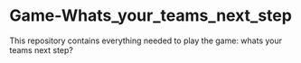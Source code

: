 # Game-Whats_your_teams_next_step
This repository contains everything needed to play the game: whats your teams next step?
